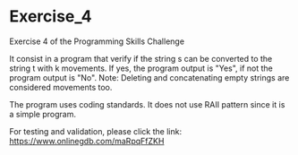 # Exercise_4

Exercise 4 of the Programming Skills Challenge

It consist in a program that verify if the string s can be converted to the string t with k movements. If yes, the program output is "Yes", if not the program output is "No".
Note: Deleting and concatenating empty strings are considered movements too.

The program uses coding standards. It does not use RAII pattern since it is a simple program.

For testing and validation, please click the link: https://www.onlinegdb.com/maRpqFfZKH
